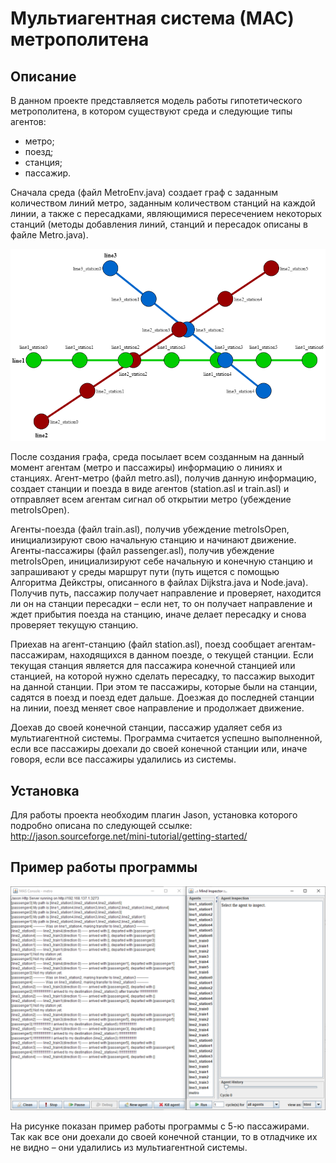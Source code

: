 # Мультиагентная система (МАС) метрополитена

## Описание

В данном проекте представляется модель работы гипотетического метрополитена, в котором существуют среда и следующие типы агентов:
- метро;
- поезд;
- станция;
- пассажир.

Сначала среда (файл MetroEnv.java) создает граф с заданным количеством линий метро, заданным количеством станций на каждой линии, а также с пересадками, являющимися пересечением некоторых станций (методы добавления линий, станций и пересадок описаны в файле Metro.java).

![alt text](metro_scheme.png)
 
После создания графа, среда посылает всем созданным на данный момент агентам (метро и пассажиры) информацию о линиях и станциях. Агент-метро (файл metro.asl), получив данную информацию, создает станции и поезда в виде агентов (station.asl и train.asl) и отправляет всем агентам сигнал об открытии метро (убеждение metroIsOpen).

Агенты-поезда (файл train.asl), получив убеждение metroIsOpen, инициализируют свою начальную станцию и начинают движение. 
Агенты-пассажиры (файл passenger.asl), получив убеждение metroIsOpen, инициализируют себе начальную и конечную станцию и запрашивают у среды маршрут пути (путь ищется с помощью Алгоритма Дейкстры, описанного в файлах Dijkstra.java и Node.java). Получив путь, пассажир получает направление и проверяет, находится ли он на станции пересадки – если нет, то он получает направление и ждет прибытия поезда на станцию, иначе делает пересадку и снова проверяет текущую станцию. 

Приехав на агент-станцию (файл station.asl), поезд сообщает агентам-пассажирам, находящихся в данном поезде, о текущей станции. Если текущая станция является для пассажира конечной станцией или станцией, на которой нужно сделать пересадку, то пассажир выходит на данной станции. При этом те пассажиры, которые были на станции, садятся в поезд и поезд едет дальше. Доезжая до последней станции на линии, поезд меняет свое направление и продолжает движение.

Доехав до своей конечной станции, пассажир удаляет себя из мультиагентной системы. Программа считается успешно выполненной, если все пассажиры доехали до своей конечной станции или, иначе говоря, если все пассажиры удалились из системы.

## Установка

Для работы проекта необходим плагин Jason, установка которого подробно описана по следующей ссылке: http://jason.sourceforge.net/mini-tutorial/getting-started/

## Пример работы программы

![alt text](metro_example.png)

На рисунке показан пример работы программы с 5-ю пассажирами. Так как все они доехали до своей конечной станции, то в отладчике их не видно – они удалились из мультиагентной системы.